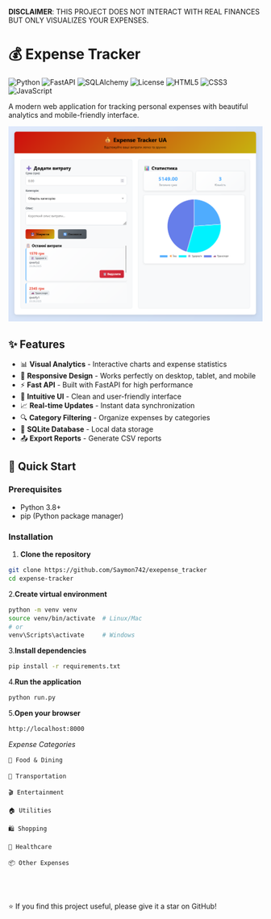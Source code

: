 **DISCLAIMER**: THIS PROJECT DOES NOT INTERACT WITH REAL FINANCES BUT ONLY VISUALIZES YOUR EXPENSES.

# 💰 Expense Tracker

![Python](https://img.shields.io/badge/Python-3.8%2B-blue)
![FastAPI](https://img.shields.io/badge/FastAPI-0.104%2B-green)
![SQLAlchemy](https://img.shields.io/badge/SQLAlchemy-2.0%2B-orange)
![License](https://img.shields.io/badge/License-MIT-yellow)
![HTML5](https://img.shields.io/badge/HTML5-E34F26?logo=html5&logoColor=white)
![CSS3](https://img.shields.io/badge/CSS3-1572B6?logo=css3&logoColor=white)
![JavaScript](https://img.shields.io/badge/JavaScript-F7DF1E?logo=javascript&logoColor=black)

A modern web application for tracking personal expenses with beautiful analytics and mobile-friendly interface.

![Expense Tracker](src/image.png)

## ✨ Features

- 📊 **Visual Analytics** - Interactive charts and expense statistics
- 📱 **Responsive Design** - Works perfectly on desktop, tablet, and mobile
- ⚡ **Fast API** - Built with FastAPI for high performance
- 🎯 **Intuitive UI** - Clean and user-friendly interface
- 📈 **Real-time Updates** - Instant data synchronization
- 🔍 **Category Filtering** - Organize expenses by categories
- 💾 **SQLite Database** - Local data storage
- 📤 **Export Reports** - Generate CSV reports

## 🚀 Quick Start

### Prerequisites

- Python 3.8+
- pip (Python package manager)

### Installation

1. **Clone the repository**
```bash
git clone https://github.com/Saymon742/exepense_tracker
cd expense-tracker
```

2.**Create virtual environment**

```bash
python -m venv venv
source venv/bin/activate  # Linux/Mac
# or
venv\Scripts\activate     # Windows
```

3.**Install dependencies**
```bash
pip install -r requirements.txt
```

4.**Run the application**
```bash
python run.py
```

5.**Open your browser**
```bash
http://localhost:8000
```

*Expense Categories*

    🍕 Food & Dining

    🚗 Transportation

    🎬 Entertainment

    🏠 Utilities

    🛍️ Shopping

    🏥 Healthcare

    📦 Other Expenses


\
\
\
⭐ If you find this project useful, please give it a star on GitHub!